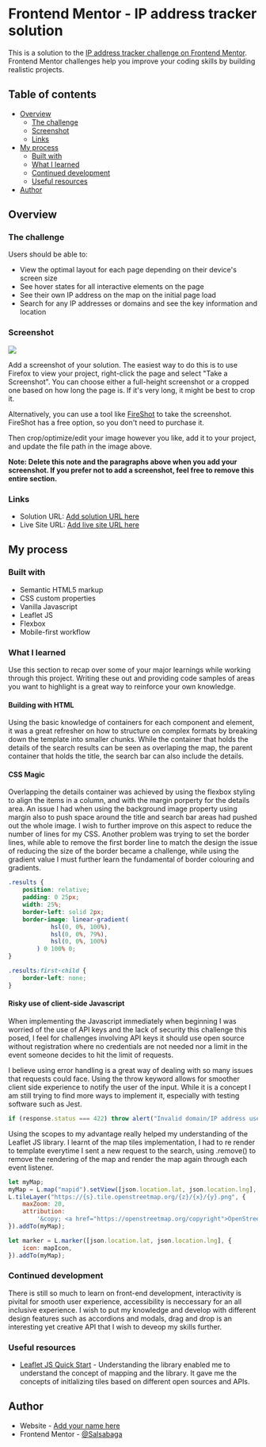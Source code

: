 # Frontend Mentor - IP address tracker solution

This is a solution to the [IP address tracker challenge on Frontend Mentor](https://www.frontendmentor.io/challenges/ip-address-tracker-I8-0yYAH0). Frontend Mentor challenges help you improve your coding skills by building realistic projects.

## Table of contents

- [Overview](#overview)
  - [The challenge](#the-challenge)
  - [Screenshot](#screenshot)
  - [Links](#links)
- [My process](#my-process)
  - [Built with](#built-with)
  - [What I learned](#what-i-learned)
  - [Continued development](#continued-development)
  - [Useful resources](#useful-resources)
- [Author](#author)

## Overview

### The challenge

Users should be able to:

- View the optimal layout for each page depending on their device's screen size
- See hover states for all interactive elements on the page
- See their own IP address on the map on the initial page load
- Search for any IP addresses or domains and see the key information and location

### Screenshot

![](./screenshot.jpg)

Add a screenshot of your solution. The easiest way to do this is to use Firefox to view your project, right-click the page and select "Take a Screenshot". You can choose either a full-height screenshot or a cropped one based on how long the page is. If it's very long, it might be best to crop it.

Alternatively, you can use a tool like [FireShot](https://getfireshot.com/) to take the screenshot. FireShot has a free option, so you don't need to purchase it.

Then crop/optimize/edit your image however you like, add it to your project, and update the file path in the image above.

**Note: Delete this note and the paragraphs above when you add your screenshot. If you prefer not to add a screenshot, feel free to remove this entire section.**

### Links

- Solution URL: [Add solution URL here](https://your-solution-url.com)
- Live Site URL: [Add live site URL here](https://your-live-site-url.com)

## My process

### Built with

- Semantic HTML5 markup
- CSS custom properties
- Vanilla Javascript
- Leaflet JS
- Flexbox
- Mobile-first workflow

### What I learned

Use this section to recap over some of your major learnings while working through this project. Writing these out and providing code samples of areas you want to highlight is a great way to reinforce your own knowledge.

#### Building with HTML

Using the basic knowledge of containers for each component and element, it was a great refresher on how to structure on complex formats by breaking down the template into smaller chunks. While the container that holds the details of the search results can be seen as overlaping the map, the parent container that holds the title, the search bar can also include the details.

#### CSS Magic

Overlapping the details container was achieved by using the flexbox styling to align the items in a column, and with the margin porperty for the details area. An issue I had when using the background image property using margin also to push space around the title and search bar areas had pushed out the whole image. I wish to further improve on this aspect to reduce the number of lines for my CSS. Another problem was trying to set the border lines, while able to remove the first border line to match the design the issue of reducing the size of the border became a challenge, while using the gradient value I must further learn the fundamental of border colouring and gradients.

```css
.results {
	position: relative;
	padding: 0 25px;
	width: 25%;
	border-left: solid 2px;
	border-image: linear-gradient(
			hsl(0, 0%, 100%),
			hsl(0, 0%, 79%),
			hsl(0, 0%, 100%)
		) 0 100% 0;
}

.results:first-child {
	border-left: none;
}
```

#### Risky use of client-side Javascript

When implementing the Javascript immediately when beginning I was worried of the use of API keys and the lack of security this challenge this posed, I feel for challenges involving API keys it should use open source without registration where no credentials are not needed nor a limit in the event someone decides to hit the limit of requests.

I believe using error handling is a great way of dealing with so many issues that requests could face. Using the throw keyword allows for smoother client side experience to notify the user of the input. While it is a concept I am still trying to find more ways to implement it, especially with testing software such as Jest.

```js
if (response.status === 422) throw alert("Invalid domain/IP address used");
```

Using the scopes to my advantage really helped my understanding of the Leaflet JS library. I learnt of the map tiles implementation, I had to re render to template everytime I sent a new request to the search, using .remove() to remove the rendering of the map and render the map again through each event listener.

```js
let myMap;
myMap = L.map("mapid").setView([json.location.lat, json.location.lng], 17);
L.tileLayer("https://{s}.tile.openstreetmap.org/{z}/{x}/{y}.png", {
	maxZoom: 20,
	attribution:
		'&copy; <a href="https://openstreetmap.org/copyright">OpenStreetMap contributors</a>',
}).addTo(myMap);

let marker = L.marker([json.location.lat, json.location.lng], {
	icon: mapIcon,
}).addTo(myMap);
```

### Continued development

There is still so much to learn on front-end development, interactivity is pivital for smooth user experience, accessibility is neccessary for an all inclusive experience. I wish to put my knowledge and develop with different design features such as accordions and modals, drag and drop is an interesting yet creative API that I wish to deveop my skills further.

### Useful resources

- [Leaflet JS Quick Start](https://leafletjs.com/examples/quick-start/) - Understanding the library enabled me to understand the concept of mapping and the library. It gave me the concepts of initlalizing tiles based on different open sources and APIs.

## Author

- Website - [Add your name here](https://www.your-site.com)
- Frontend Mentor - [@Salsabaga](https://www.frontendmentor.io/profile/Salsabaga)
